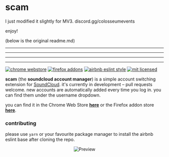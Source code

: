 # scam
I just modified it slightly for MV3. 
discord.gg/colosseumevents

enjoy! 

(below is the original readme.md)



----------------
----------------
----------------
----------------
[![chrome webstore](https://img.shields.io/chrome-web-store/v/pjjmnjpdamiodphjhekmbdgnbegndmkc?style=flat-square)](https://chrome.google.com/webstore/detail/pjjmnjpdamiodphjhekmbdgnbegndmkc)
[![firefox addons](https://img.shields.io/amo/v/scam?style=flat-square)](https://addons.mozilla.org/en-US/firefox/addon/scam/)
[![airbnb eslint style](https://img.shields.io/static/v1?label=code%20style&message=airbnb&color=success&style=flat-square)](https://github.com/airbnb/javascript)
[![mit licensed](https://img.shields.io/static/v1?label=license&message=mit&color=success&style=flat-square)](https://github.com/nihilist/scam/blob/master/LICENSE.md)

**scam** (the **soundcloud account manager**) is a simple account switching extension for [SoundCloud](https://soundcloud.com). it's currently in development – pull requests welcome. new accounts are automatically added every time you log in. you can find them under the username dropdown.

you can find it in the Chrome Web Store [**here**](https://chrome.google.com/webstore/detail/pjjmnjpdamiodphjhekmbdgnbegndmkc) or the Firefox addon store [**here**](https://addons.mozilla.org/en-US/firefox/addon/scam/).

### contributing
please use `yarn` or your favourite package manager to install the airbnb eslint base after cloning the repo.

<p align="center">
  <img alt="Preview" src="https://i.imgur.com/BKXKIEe.png"/>
</p>
